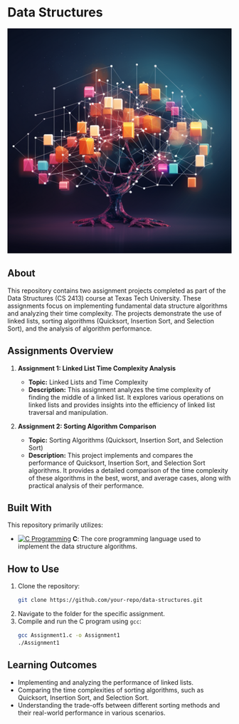 # Data Structures
![Image](https://github.com/Dhruvbam/Data-Structures/blob/main/Images/ss.png)

## About
This repository contains two assignment projects completed as part of the Data Structures (CS 2413) course at Texas Tech University. These assignments focus on implementing fundamental data structure algorithms and analyzing their time complexity. The projects demonstrate the use of linked lists, sorting algorithms (Quicksort, Insertion Sort, and Selection Sort), and the analysis of algorithm performance.

## Assignments Overview

1. **Assignment 1: Linked List Time Complexity Analysis**
   - **Topic:** Linked Lists and Time Complexity
   - **Description:** This assignment analyzes the time complexity of finding the middle of a linked list. It explores various operations on linked lists and provides insights into the efficiency of linked list traversal and manipulation.

2. **Assignment 2: Sorting Algorithm Comparison**
   - **Topic:** Sorting Algorithms (Quicksort, Insertion Sort, and Selection Sort)
   - **Description:** This project implements and compares the performance of Quicksort, Insertion Sort, and Selection Sort algorithms. It provides a detailed comparison of the time complexity of these algorithms in the best, worst, and average cases, along with practical analysis of their performance.

## Built With
This repository primarily utilizes:
- <a href="https://en.wikipedia.org/wiki/C_(programming_language)" target="_blank" rel="noreferrer"><img src="https://img.shields.io/badge/C-00599C?style=for-the-badge&logo=c&logoColor=white" width="36" height="36" alt="C Programming" /></a> **C**: The core programming language used to implement the data structure algorithms.

## How to Use
1. Clone the repository:
    ```bash
    git clone https://github.com/your-repo/data-structures.git
    ```
2. Navigate to the folder for the specific assignment.
3. Compile and run the C program using `gcc`:
    ```bash
    gcc Assignment1.c -o Assignment1
    ./Assignment1
    ```

## Learning Outcomes
- Implementing and analyzing the performance of linked lists.
- Comparing the time complexities of sorting algorithms, such as Quicksort, Insertion Sort, and Selection Sort.
- Understanding the trade-offs between different sorting methods and their real-world performance in various scenarios.
